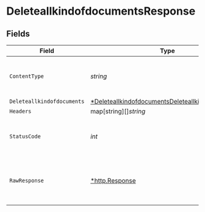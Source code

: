 # DeleteallkindofdocumentsResponse


## Fields

| Field                                                                                                                            | Type                                                                                                                             | Required                                                                                                                         | Description                                                                                                                      |
| -------------------------------------------------------------------------------------------------------------------------------- | -------------------------------------------------------------------------------------------------------------------------------- | -------------------------------------------------------------------------------------------------------------------------------- | -------------------------------------------------------------------------------------------------------------------------------- |
| `ContentType`                                                                                                                    | *string*                                                                                                                         | :heavy_check_mark:                                                                                                               | HTTP response content type for this operation                                                                                    |
| `Deleteallkindofdocuments`                                                                                                       | [*DeleteallkindofdocumentsDeleteallkindofdocuments](../../models/operations/deleteallkindofdocumentsdeleteallkindofdocuments.md) | :heavy_minus_sign:                                                                                                               | OK                                                                                                                               |
| `Headers`                                                                                                                        | map[string][]*string*                                                                                                            | :heavy_minus_sign:                                                                                                               | N/A                                                                                                                              |
| `StatusCode`                                                                                                                     | *int*                                                                                                                            | :heavy_check_mark:                                                                                                               | HTTP response status code for this operation                                                                                     |
| `RawResponse`                                                                                                                    | [*http.Response](https://pkg.go.dev/net/http#Response)                                                                           | :heavy_minus_sign:                                                                                                               | Raw HTTP response; suitable for custom response parsing                                                                          |